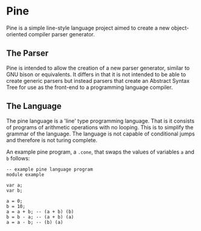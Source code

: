Pine
====

Pine is a simple line-style language project aimed to create a new
object-oriented compiler parser generator.

The Parser
----------

Pine is intended to allow the creation of a new parser generator, similar to
GNU bison or equivalents. It differs in that it is not intended to be able to
create generic parsers but instead parsers that create an Abstract Syntax Tree
for use as the front-end to a programming language compiler. 

The Language
------------

The pine language is a 'line' type programming language. That is it consists
of programs of arithmetic operations with no looping. This is to simplify 
the grammar of the language. The language is not capable of conditional jumps
and therefore is not turing complete. 

An example pine program, a `.cone`, that swaps the values of variables `a`
and `b` follows:


    -- example pine language program
    module example
    
    var a;
    var b;
    
    a = 0;
    b = 10;
    a = a + b; -- (a + b) (b)
    b = b - a; -- (a + b) (a)
    a = a - b; -- (b) (a)


